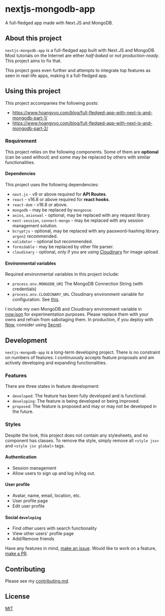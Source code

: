 # nextjs-mongodb-app

A full-fledged app made with Next.JS and MongoDB.

## About this project

`nextjs-mongodb-app` is a full-fledged app built with Next.JS and MongoDB. Most tutorials on the Internet are either _half-baked_ or _not production-ready_. This project aims to fix that.

This project goes even further and attempts to integrate top features as seen in real-life apps, making it a full-fledged app.

## Using this project

This project accompanies the following posts:

- https://www.hoangvvo.com/blog/full-fledged-app-with-next-js-and-mongodb-part-1/
- https://www.hoangvvo.com/blog/full-fledged-app-with-next-js-and-mongodb-part-2/

### Requirement

This project relies on the following components. Some of them are **optional** (can be used without) and some may be replaced by others with similar functionalities.

#### Dependencies

This project uses the following dependencies:

- `next.js` - v9 or above required for **API Routes**.
- `react` - v16.8 or above required for **react hooks**.
- `react-dom` - v16.8 or above.
- `mongodb` - may be replaced by `mongoose`.
- `axios`, `axioswal` - optional, may be replaced with any request library.
- `next-session`, `connect-mongo` - may be replaced with any session management solution.
- `bcryptjs` - optional, may be replaced with any password-hashing library. `argon2` recommended.
- `validator` - optional but recommended.
- `formidable` - may be replaced by other file parser.
- `cloudinary` - optional, only if you are using [Cloudinary](https://cloudinary.com) for image upload.

#### Environmental variables

Required environmental variables in this project include:

- `process.env.MONGODB_URI` The MongoDB Connection String (with credentials)
- `process.env.CLOUDINARY_URL` Cloudinary environment variable for configuration. See [this](https://cloudinary.com/documentation/node_integration#configuration "Cloudinary Configuration").

I include my own MongoDB and Cloudinary environment variable in [now.json](now.json) for experimentation purposes. Please replace them with your owns and refrain from sabotaging them. In production, if you deploy with [Now](https://zeit.co/), consider using [Secret](https://zeit.co/docs/v2/environment-variables-and-secrets).

## Development

`nextjs-mongodb-app` is a long-term developing project. There is no constraint on numbers of features. I continuously accepts feature proposals and am actively developing and expanding functionalities.

### Features

There are three states in feature development:

- `developed`: The feature has been fully developed and is functional.
- `developing`: The feature is being developed or being improved.
- `proposed`: The feature is proposed and may or may not be developed in the future.

### Styles

Despite the look, this project does not contain any stylesheets, and no component has classes. To remove the style, simply remove all `<style jsx>` and `<style jsx global>` tags.

#### Authentication

- Session management
- Allow users to sign up and log in/log out.

#### User profile

- Avatar, name, email, location, etc.
- User profile page
- Edit user profile

#### Social `developing`

- Find other users with search functionality
- View other users' profile page
- Add/Remove friends

Have any features in mind, [make an issue](https://github.com/hoangvvo/nextjs-mongodb-app/issues). Would like to work on a feature, [make a PR](https://github.com/hoangvvo/nextjs-mongodb-app/pulls).

## Contributing

Please see my [contributing.md](contributing.md).

## License

[MIT](LICENSE)
